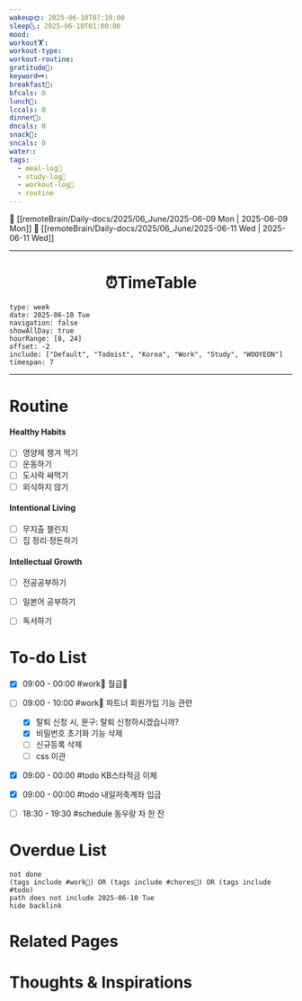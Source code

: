 ```yaml
---
wakeup🌞: 2025-06-10T07:10:00
sleep🌜: 2025-06-10T01:00:00
mood: 
workout🏋️: 
workout-type: 
workout-routine: 
gratitude🙏: 
keyword🗝️: 
breakfast🍳: 
bfcals: 0
lunch🍚: 
lccals: 0
dinner🥗: 
dncals: 0
snack🍬: 
sncals: 0
water💧: 
tags:
  - meal-log📝
  - study-log📓
  - workout-log💪
  - routine
---
```


🔺 [[remoteBrain/Daily-docs/2025/06_June/2025-06-09 Mon | 2025-06-09 Mon]]
🔻 [[remoteBrain/Daily-docs/2025/06_June/2025-06-11 Wed | 2025-06-11 Wed]]
___
<h1> <center>⏰TimeTable </center> </h1>

```gEvent
type: week
date: 2025-06-10 Tue
navigation: false
showAllDay: true
hourRange: [8, 24]
offset: -2
include: ["Default", "Todoist", "Korea", "Work", "Study", "WOOYEON"]
timespan: 7
```

--- 


# Routine 

####  Healthy Habits
- [ ] 영양제 챙겨 먹기
- [ ] 운동하기
- [ ] 도시락 싸먹기 
- [ ] 외식하지 않기 

####  Intentional Living 
- [ ] 무지출 챌린지 
- [ ] 집 정리·정돈하기

#### Intellectual Growth
- [ ] 전공공부하기
- [ ] 일본어 공부하기
- [ ] 독서하기



# To-do List

- [x] 09:00 - 00:00 #work💼 월급💸
- [ ] 09:00 - 10:00 #work💼 파트너 회원가입 기능 관련
	- [x] 탈퇴 신청 시, 문구: 탈퇴 신청하시겠습니까?
	- [x] 비밀번호 초기화 기능 삭제
	- [ ] 신규등록 삭제
	- [ ] css 이관 
- [x] 09:00 - 00:00 #todo KB스타적금 이체
- [x] 09:00 - 00:00 #todo 내일저축계좌 입금
- [ ] 18:30 - 19:30 #schedule 동우랑 차 한 잔


# Overdue List
```tasks
not done
(tags include #work💼) OR (tags include #chores🧺) OR (tags include #todo)
path does not include 2025-06-10 Tue
hide backlink
```

# Related Pages



# Thoughts & Inspirations

